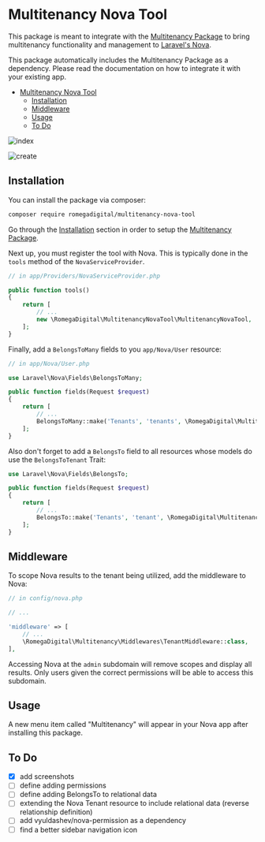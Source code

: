 # Multitenancy Nova Tool

This package is meant to integrate with the [Multitenancy Package](https://github.com/bradenkeith/Multitenancy) to bring multitenancy functionality and management to [Laravel's Nova](https://nova.laravel.com).

This package automatically includes the Multitenancy Package as a dependency. Please read the documentation on how to integrate it with your existing app.

- [Multitenancy Nova Tool](#multitenancy-nova-tool)
  - [Installation](#installation)
  - [Middleware](#middleware)
  - [Usage](#usage)
  - [To Do](#to-do)

![index](https://user-images.githubusercontent.com/10154100/51168828-aa2b9280-18aa-11e9-9ed8-611888042bb1.png)

![create](https://user-images.githubusercontent.com/10154100/51168820-a566de80-18aa-11e9-951d-b70c2553524b.png)

## Installation

You can install the package via composer:

``` bash
composer require romegadigital/multitenancy-nova-tool
```

Go through the [Installation](https://github.com/bradenkeith/Multitenancy#installation) section in order to setup the [Multitenancy Package](https://packagist.org/packages/spatie/laravel-permission).

Next up, you must register the tool with Nova. This is typically done in the `tools` method of the `NovaServiceProvider`.

```php
// in app/Providers/NovaServiceProvider.php

public function tools()
{
    return [
        // ...
        new \RomegaDigital\MultitenancyNovaTool\MultitenancyNovaTool,
    ];
}
```

Finally, add a `BelongsToMany` fields to you `app/Nova/User` resource:

```php
// in app/Nova/User.php

use Laravel\Nova\Fields\BelongsToMany;

public function fields(Request $request)
{
    return [
        // ...
        BelongsToMany::make('Tenants', 'tenants', \RomegaDigital\MultitenancyNovaTool\Tenant::class),
    ];
}
```

Also don't forget to add a `BelongsTo` field to all resources whose models do use the `BelongsToTenant` Trait:

```php
use Laravel\Nova\Fields\BelongsTo;

public function fields(Request $request)
{
    return [
        // ...
        BelongsTo::make('Tenants', 'tenant', \RomegaDigital\MultitenancyNovaTool\Tenant::class),
    ];
}
```

## Middleware

To scope Nova results to the tenant being utilized, add the middleware to Nova:

```php
// in config/nova.php

// ...

'middleware' => [
    // ...
    \RomegaDigital\Multitenancy\Middlewares\TenantMiddleware::class,
],
```

Accessing Nova at the `admin` subdomain will remove scopes and display all results. Only users given the correct permissions will be able to access this subdomain.

## Usage

A new menu item called "Multitenancy" will appear in your Nova app after installing this package.


## To Do

- [x] add screenshots
- [ ] define adding permissions
- [ ] define adding BelongsTo to relational data
- [ ] extending the Nova Tenant resource to include relational data (reverse relationship definition)
- [ ] add vyuldashev/nova-permission as a dependency
- [ ] find a better sidebar navigation icon
